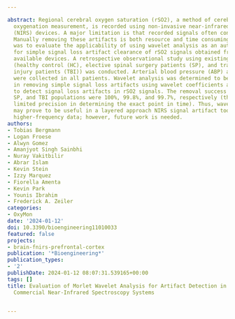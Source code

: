 ---
abstract: Regional cerebral oxygen saturation (rSO2), a method of cerebral tissue
  oxygenation measurement, is recorded using non-invasive near-infrared Spectroscopy
  (NIRS) devices. A major limitation is that recorded signals often contain artifacts.
  Manually removing these artifacts is both resource and time consuming. The objective
  was to evaluate the applicability of using wavelet analysis as an automated method
  for simple signal loss artifact clearance of rSO2 signals obtained from commercially
  available devices. A retrospective observational study using existing populations
  (healthy control (HC), elective spinal surgery patients (SP), and traumatic brain
  injury patients (TBI)) was conducted. Arterial blood pressure (ABP) and rSO2 data
  were collected in all patients. Wavelet analysis was determined to be successful
  in removing simple signal loss artifacts using wavelet coefficients and coherence
  to detect signal loss artifacts in rSO2 signals. The removal success rates in HC,
  SP, and TBI populations were 100%, 99.8%, and 99.7%, respectively (though it had
  limited precision in determining the exact point in time). Thus, wavelet analysis
  may prove to be useful in a layered approach NIRS signal artifact tool utilizing
  higher-frequency data; however, future work is needed.
authors:
- Tobias Bergmann
- Logan Froese
- Alwyn Gomez
- Amanjyot Singh Sainbhi
- Nuray Vakitbilir
- Abrar Islam
- Kevin Stein
- Izzy Marquez
- Fiorella Amenta
- Kevin Park
- Younis Ibrahim
- Frederick A. Zeiler
categories:
- OxyMon
date: '2024-01-12'
doi: 10.3390/bioengineering11010033
featured: false
projects:
- brain-fnirs-prefrontal-cortex
publication: '*Bioengineering*'
publication_types:
- '2'
publishDate: 2024-01-12 08:07:31.539165+00:00
tags: []
title: Evaluation of Morlet Wavelet Analysis for Artifact Detection in Low-Frequency
  Commercial Near-Infrared Spectroscopy Systems

---
